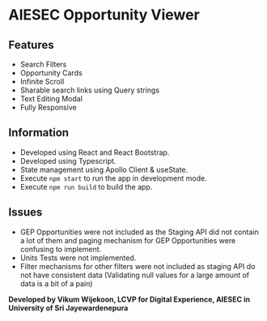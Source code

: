 # AIESEC Opportunity Viewer

## Features

- Search Filters
- Opportunity Cards
- Infinite Scroll
- Sharable search links using Query strings
- Text Editing Modal
- Fully Responsive

## Information

- Developed using React and React Bootstrap.
- Developed using Typescript.
- State management using Apollo Client & useState.
- Execute `npm start` to run the app in development mode.
- Execute `npm run build` to build the app.

## Issues

- GEP Opportunities were not included as the Staging API did not contain a lot of them and paging mechanism for GEP Opportunities were confusing to implement.
- Units Tests were not implemented.
- Filter mechanisms for other filters were not included as staging API do not have consistent data (Validating null values for a large amount of data is a bit of a pain)

**Developed by Vikum Wijekoon, LCVP for Digital Experience, AIESEC in University of Sri Jayewardenepura**
